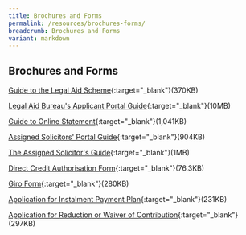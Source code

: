 ```yaml
---
title: Brochures and Forms
permalink: /resources/brochures-forms/
breadcrumb: Brochures and Forms
variant: markdown
---
```

## Brochures and Forms

[Guide to the Legal Aid Scheme](/files/GuideToTheLegalAidSchemeBrochure-23Dec19.pdf){:target="_blank"}(370KB) <br>



[Legal Aid Bureau's Applicant Portal Guide](/files/LAB_AP_Portal_Guide.pdf){:target="_blank"}(10MB) <br>

[Guide to Online Statement](/files/Guide_to_Online_Statement.pdf){:target="_blank"}(1,041KB) 

[Assigned Solicitors' Portal Guide](/files/AS-Portal-Guide.pdf){:target="_blank"}(904KB) 
<br>


[The Assigned Solicitor's Guide](/files/The-Assigned-Solicitor-Guide.pdf){:target="_blank"}(1MB) <br>



[Direct Credit Authorisation Form](/files/DCA-Form.pdf){:target="_blank"}(76.3KB)<br>



[Giro Form](/files/Giro-form.pdf){:target="_blank"}(280KB)<br>



[Application for Instalment Payment Plan](/files/application_for_instalment_payment_plan.pdf){:target="_blank"}(231KB)<br>



[Application for Reduction or Waiver of Contribution](/files/application_for_reduction_or_waiver_of_contribution.pdf){:target="_blank"}(297KB)<br>